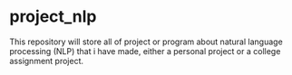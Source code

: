 # project_nlp
This repository will store all of project or program about natural language processing (NLP) that i have made, either a personal project or a college assignment project.

